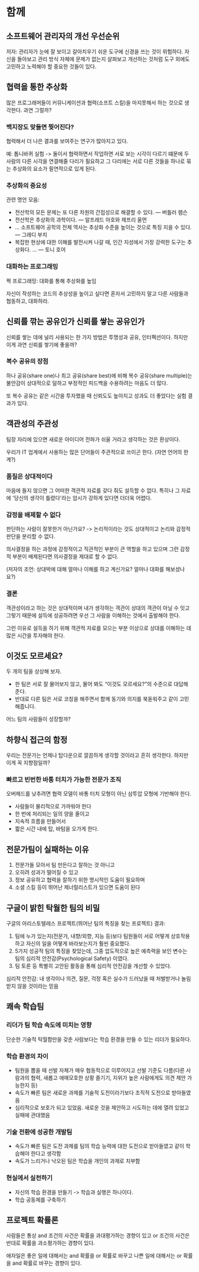 # 함께

## 소프트웨어 관리자의 개선 우선순위

저자: 관리자가 눈에 잘 보이고 갈아치우기 쉬운 도구에 신경을 쓰는 것이 위험하다.
자신을 돌아보고 관리 방식 자체에 문제가 없는지 살펴보고 개선하는 것처럼 도구 외에도 고민하고 노력해야 할 중요한 것들이 있다.

## 협력을 통한 추상화

많은 프로그래머들이 커뮤니케이션과 협력(소프트 스킬)을 마지못해서 하는 것으로 생각한다. 과연 그럴까?

### 백지장도 맞들면 찢어진다?

협력해서 더 나은 결과를 보여주는 연구가 많아지고 있다.

예: 톱니바퀴 실험 -> 둘이서 협력하면서 작업하면 서로 보는 시각이 다르기 떄문에 두 사람의 다른 시각을 연결해줄 다리가 필요하고 
그 다리에는 서로 다른 것들을 하나로 묶는 추상화의 요소가 필연적으로 있게 된다.

### 추상화의 중요성

관련 명언 모음:
* 전산학의 모든 문제는 또 다른 차원의 간접성으로 해결할 수 있다. — 버틀러 램슨
* 전산학은 추상화의 과학이다. — 알프레드 아호와 제프리 울먼
* ... 소프트웨어 공학의 전체 역사는 추상화 수준을 높이는 것으로 특징 지을 수 있다. — 그래디 부치
* 복잡한 현상에 대한 이해를 발전시켜 나갈 때, 인간 지성에서 가장 강력한 도구는 추상화다. ... — 토니 호어

### 대화하는 프로그래밍

짝 프로그래밍: 대화를 통해 추상화를 높임

자신이 작성하는 코드의 추상성을 높이고 싶다면 혼자서 고민하지 말고 다른 사람들과 협동하고, 대화하라.

## 신뢰를 깎는 공유인가 신뢰를 쌓는 공유인가

신뢰를 쌓는 데에 널리 사용되는 한 가지 방법은 투명성과 공유, 인터펙션이다. 하지만 이게 과연 신뢰를 쌓기에 좋을까?

### 복수 공유의 장점

하나 공유(share one)나 최고 공유(share best)에 비해 복수 공유(share multiple)는 불안감이 상대적으로 덜하고 부정적인 피드백을 수용하려는 마음도 더 많다.

또 복수 공유는 같은 시간을 투자했을 때 신뢰도도 높아지고 성과도 더 좋았다는 실험 결과가 있다.

## 객관성의 주관성

팀장 자리에 있으면 새로운 아이디어 전파가 쉬울 거라고 생각하는 것은 환상이다.

우리가 IT 업계에서 사용하는 많은 단어들이 주관적으로 쓰이곤 한다. (자연 언어의 한계?)

### 품질은 상대적이다

마음에 들지 않으면 그 어떠한 객관적 자료를 갖다 줘도 설득할 수 없다. 특히나 그 자료에 '당신의 생각이 틀렸다'라는 암시가 강하게 있다면 더더욱 어렵다.

### 감정을 배제할 수 없다

판단하는 사람이 잘못한거 아닌가요? -> 논리적이라는 것도 상대적이고 논리와 감정적 판단을 분리할 수 없다.

의사결정을 하는 과정에 감정적이고 직관적인 부분이 큰 역할을 하고 있으며 그런 감정적 부분이 배제된다면 의사결정을 제대로 할 수 없다.

(저자의 조언: 상대박에 대해 얼마나 이해를 하고 계신가요? 얼마나 대화를 해보셨나요?)

### 결론

객관성이라고 하는 것은 상대적이며 내가 생각하는 객관이 상대의 객관이 아닐 수 잇고 그렇기 때문에 설득에 성공하려면 우선 그 사람을 이해하는 것에서 출발해야 한다.

그런 이유로 설득을 하기 위해 객관적 자료를 모으는 부분 이상으로 상대를 이해하는 데 많은 시간을 투자해야 한다.

## 이것도 모르세요?

두 개의 팀을 상상해 보자. 

* 한 팀은 서로 잘 물어보지 않고, 물어 봐도 “이것도 모르세요?”의 수준으로 대답해 준다. 
* 반대로 다른 팀은 서로 코칭을 해주면서 함께 동기와 의지를 북돋워주고 같이 고민 해줍니다. 

어느 팀의 사람들이 성장할까?

## 하향식 접근의 함정

우리는 전문가는 언제나 탑다운으로 깔끔하게 생각할 것이라고 흔히 생각한다. 하지만 이게 꼭 지향점일까?

### 빠르고 빈번한 바통 터치가 가능한 전문가 조직

오버헤드를 낮추려면 협력 모델이 바통 터치 모형이 아닌 삼투압 모형에 기반해야 한다.

* 사람들이 물리적으로 가까워야 한다
* 한 번에 처리되는 일의 양을 줄이고
* 지속적 흐름을 만들어서
* 짧은 시간 내에 탑, 바텀을 오가게 한다.

## 전문가팀이 실패하는 이유

1. 전문가들 모아서 팀 만든다고 잘하는 것 아니고
2. 오히려 성과가 떨어질 수 있고
3. 정보 공유하고 협력을 잘하기 위한 명시적인 도움이 필요하며
4. 소셜 스킬 등이 뛰어난 제너럴리스트가 있으면 도움이 된다

## 구글이 밝힌 탁월한 팀의 비밀

구글의 아리스토텔레스 프로젝트(뛰어난 팀의 특징을 찾는 프로젝트) 결과:

1. 팀에 누가 있는지(전문가, 내향/외향, 지능 등)보다 팀원들이 서로 어떻게 상호작용 하고 자신의 일을 어떻게 바라보는지가 훨씬 중요했다.
2. 5가지 성공적 팀의 특징을 찾았는데, 그중 압도적으로 높은 예측력을 보인 변수는 팀의 심리적 안전감(Psychological Safety) 이였다.
3. 팀 토론 등 특별히 고안된 활동을 통해 심리적 안전감을 개선할 수 있었다.

심리적 안전감: 내 생각이나 의견, 질문, 걱정 혹은 실수가 드러났을 때 처벌받거나 놀림받지 않을 것이라는 믿음

## 쾌속 학습팀

### 리더가 팀 학습 속도에 미치는 영향

단순한 기술적 탁월함만을 갖춘 사람보다는 학습 환경을 만들 수 있는 리더가 필요하다.

### 학습 환경의 차이

* 팀원을 뽑을 때 선발 자체가 매우 협동적으로 이루어지고 선발 기준도 다름(다른 사람과의 협력, 새롭고 애매모호한 상황 즐기기, 지위가 높은 사람에게도 의견 제안 가능한지 등)
* 속도가 빠른 팀은 새로운 과제를 기술적 도전이라기보다 조직적 도전으로 받아들였음
* 심리적으로 보호가 되고 있었음. 새로운 것을 제안하고 시도하는 데에 열려 있었고 실패에 관대했음

### 기술 전환에 성공한 개발팀

* 속도가 빠른 팀은 도전 과제를 팀의 학습 능력에 대한 도전으로 받아들였고 같이 학습해야 한다고 생각함
* 속도가 느리거나 낙오된 팀은 학습을 개인의 과제로 치부함

### 현실에서 실천하기

* 자신의 학습 환경을 만들기 -> 학습과 실행은 하나이다.
* 학습 공동체를 구축하기

## 프로젝트 확률론

사람들은 통상 and 조건의 사건은 확률을 과대평가하는 경향이 있고 or 조건의 사건은 반대로 확률을 과소평가하는 경향이 있다.

애자일은 좋은 일에 대해서는 and 확률을 or 확률로 바꾸고 나쁜 일에 대해서는 or 확률을 and 확률로 바꾸는 경향이 있다.







